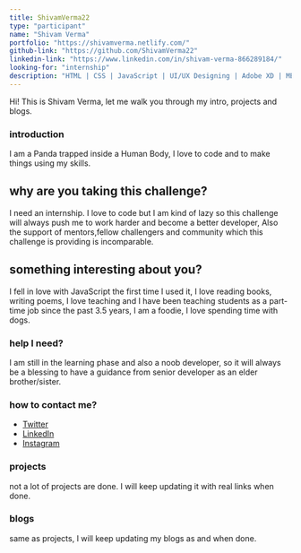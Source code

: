 ```yaml
---
title: ShivamVerma22
type: "participant"
name: "Shivam Verma"
portfolio: "https://shivamverma.netlify.com/"
github-link: "https://github.com/ShivamVerma22"
linkedin-link: "https://www.linkedin.com/in/shivam-verma-866289184/"
looking-for: "internship"
description: "HTML | CSS | JavaScript | UI/UX Designing | Adobe XD | MERN Stack Learning Right Now"
---
```


Hi! This is Shivam Verma, let me walk you through my intro, projects and blogs.

### introduction

I am a Panda trapped inside a Human Body, I love to code and to make things using my skills.

## why are you taking this challenge?

I need an internship.
I love to code but I am kind of lazy so this challenge will always push me to work harder and become a better developer,
Also the support of mentors,fellow challengers and community which this challenge is providing is incomparable.

## something interesting about you?

I fell in love with JavaScript the first time I used it, I love reading books, writing poems, I love teaching and I have been teaching students as a part-time job since the past 3.5 years, I am a foodie,  I love spending time with dogs.

### help I need?

I am still in the learning phase and also a noob developer, so it will always be a blessing to have a guidance from senior developer as an elder brother/sister.

### how to contact me?

- [Twitter](https://twitter.com/ShivamV03164253)
- [LinkedIn](https://www.linkedin.com/in/shivam-verma-866289184/)
- [Instagram](https://www.instagram.com/shivam_verma.dev/)

### projects

not a lot of projects are done. I will keep updating it with real links when done.


### blogs

same as projects, I will keep updating my blogs as and when done.

